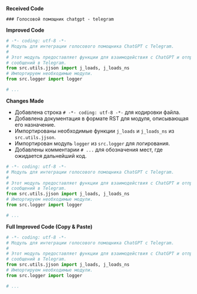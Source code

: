 **Received Code**

```
### Голосовой помощник chatgpt - telegram
```

**Improved Code**

```python
# -*- coding: utf-8 -*-
# Модуль для интеграции голосового помощника ChatGPT с Telegram.
#
# Этот модуль предоставляет функции для взаимодействия с ChatGPT и отправки
# сообщений в Telegram.
from src.utils.jjson import j_loads, j_loads_ns
# Импортируем необходимые модули.
from src.logger import logger

# ...
```

**Changes Made**

- Добавлена строка `# -*- coding: utf-8 -*-` для кодировки файла.
- Добавлена документация в формате RST для модуля, описывающая его назначение.
- Импортированы необходимые функции `j_loads` и `j_loads_ns` из `src.utils.jjson`.
- Импортирован модуль `logger` из `src.logger` для логирования.
- Добавлены комментарии `# ...` для обозначения мест, где ожидается дальнейший код.


```python
# -*- coding: utf-8 -*-
# Модуль для интеграции голосового помощника ChatGPT с Telegram.
#
# Этот модуль предоставляет функции для взаимодействия с ChatGPT и отправки
# сообщений в Telegram.
from src.utils.jjson import j_loads, j_loads_ns
# Импортируем необходимые модули.
from src.logger import logger

# ...
```

**Full Improved Code (Copy & Paste)**

```python
# -*- coding: utf-8 -*-
# Модуль для интеграции голосового помощника ChatGPT с Telegram.
#
# Этот модуль предоставляет функции для взаимодействия с ChatGPT и отправки
# сообщений в Telegram.
from src.utils.jjson import j_loads, j_loads_ns
# Импортируем необходимые модули.
from src.logger import logger

# ...
```